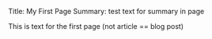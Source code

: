 Title: My First Page
Summary: test text for summary in page

This is text for the first page (not article == blog post)